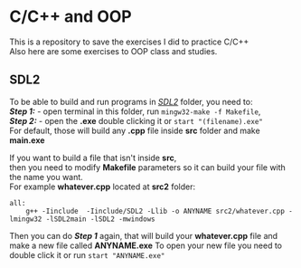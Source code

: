 # C/C++ and OOP

This is a repository to save the exercises I did to practice C/C++  
Also here are some exercises to OOP class and studies.

## SDL2

To be able to build and run programs in [_SDL2_](https://github.com/BlimblimCFT/CPP-Learning/tree/master/SDL2) folder, you need to:  
**_Step 1:_** - open terminal in this folder, run `mingw32-make -f Makefile`,  
**_Step 2:_** - open the **.exe** double clicking it or `start "(filename).exe"`  
For default, those will build any **.cpp** file inside **src** folder and make **main.exe**  


If you want to build a file that isn't inside **src**,  
then you need to modify **Makefile** parameters so it can build your file with the name you want.  
For example **whatever.cpp** located at **src2** folder:  
```
all: 
	g++ -Iinclude  -Iinclude/SDL2 -Llib -o ANYNAME src2/whatever.cpp -lmingw32 -lSDL2main -lSDL2 -mwindows
```
Then you can do **_Step 1_** again, that will build your **whatever.cpp** file and make a new file called **ANYNAME.exe**
To open your new file you need to double click it or run `start "ANYNAME.exe"`

